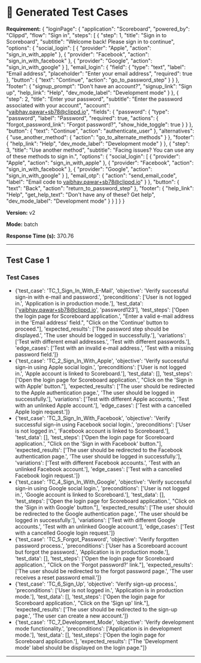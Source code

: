 # 🧪 Generated Test Cases

**Requirement:** {
  "loginPage": {
    "application": "Scoreboard",
    "powered_by": "Clippd",
    "flow": "Sign in",
    "steps": [
      {
        "step": 1,
        "title": "Sign in to Scoreboard",
        "subtitle": "Welcome back! Please sign in to continue",
        "options": {
          "social_login": [
            {
              "provider": "Apple",
              "action": "sign_in_with_apple"
            },
            {
              "provider": "Facebook",
              "action": "sign_in_with_facebook"
            },
            {
              "provider": "Google",
              "action": "sign_in_with_google"
            }
          ],
          "email_login": {
            "field": {
              "type": "text",
              "label": "Email address",
              "placeholder": "Enter your email address",
              "required": true
            },
            "button": {
              "text": "Continue",
              "action": "go_to_password_step"
            }
          }
        },
        "footer": {
          "signup_prompt": "Don't have an account?",
          "signup_link": "Sign up",
          "help_link": "Help",
          "dev_mode_label": "Development mode"
        }
      },
      {
        "step": 2,
        "title": "Enter your password",
        "subtitle": "Enter the password associated with your account",
        "account": "vaibhav.pawar+sb78@clippd.io",
        "fields": {
          "password": {
            "type": "password",
            "label": "Password",
            "required": true,
            "actions": {
              "forgot_password_link": "Forgot password?",
              "show_hide_toggle": true
            }
          }
        },
        "button": {
          "text": "Continue",
          "action": "authenticate_user"
        },
        "alternatives": {
          "use_another_method": {
            "action": "go_to_alternate_methods"
          }
        },
        "footer": {
          "help_link": "Help",
          "dev_mode_label": "Development mode"
        }
      },
      {
        "step": 3,
        "title": "Use another method",
        "subtitle": "Facing issues? You can use any of these methods to sign in.",
        "options": {
          "social_login": [
            {
              "provider": "Apple",
              "action": "sign_in_with_apple"
            },
            {
              "provider": "Facebook",
              "action": "sign_in_with_facebook"
            },
            {
              "provider": "Google",
              "action": "sign_in_with_google"
            }
          ],
          "email_otp": {
            "action": "send_email_code",
            "label": "Email code to vaibhav.pawar+sb78@clippd.io"
          }
        },
        "button": {
          "text": "Back",
          "action": "return_to_password_step"
        },
        "footer": {
          "help_link": "Help",
          "get_help_text": "Don't have any of these? Get help",
          "dev_mode_label": "Development mode"
        }
      }
    ]
  }
}

**Version:** v2

**Mode:** batch

**Response Time (s):** 370.76

---

## Test Case 1

### Test Cases
- {'test_case': 'TC_1_Sign_In_With_E-Mail', 'objective': 'Verify successful sign-in with e-mail and password.', 'preconditions': ['User is not logged in.', 'Application is in production mode.'], 'test_data': ['vaibhav.pawar+sb78@clippd.io', 'password123'], 'test_steps': ['Open the login page for Scoreboard application.', "Enter a valid e-mail address in the 'Email address' field.", "Click on the 'Continue' button to proceed."], 'expected_results': ['The password step should be displayed.', 'The user should be logged in successfully.'], 'variations': ['Test with different email addresses.', 'Test with different passwords.'], 'edge_cases': ['Test with an invalid e-mail address.', 'Test with a missing password field.']}
- {'test_case': 'TC_2_Sign_In_With_Apple', 'objective': 'Verify successful sign-in using Apple social login.', 'preconditions': ['User is not logged in.', 'Apple account is linked to Scoreboard.'], 'test_data': [], 'test_steps': ['Open the login page for Scoreboard application.', "Click on the 'Sign in with Apple' button."], 'expected_results': ['The user should be redirected to the Apple authentication page.', 'The user should be logged in successfully.'], 'variations': ['Test with different Apple accounts.', 'Test with an unlinked Apple account.'], 'edge_cases': ['Test with a cancelled Apple login request.']}
- {'test_case': 'TC_3_Sign_In_With_Facebook', 'objective': 'Verify successful sign-in using Facebook social login.', 'preconditions': ['User is not logged in.', 'Facebook account is linked to Scoreboard.'], 'test_data': [], 'test_steps': ['Open the login page for Scoreboard application.', "Click on the 'Sign in with Facebook' button."], 'expected_results': ['The user should be redirected to the Facebook authentication page.', 'The user should be logged in successfully.'], 'variations': ['Test with different Facebook accounts.', 'Test with an unlinked Facebook account.'], 'edge_cases': ['Test with a cancelled Facebook login request.']}
- {'test_case': 'TC_4_Sign_In_With_Google', 'objective': 'Verify successful sign-in using Google social login.', 'preconditions': ['User is not logged in.', 'Google account is linked to Scoreboard.'], 'test_data': [], 'test_steps': ['Open the login page for Scoreboard application.', "Click on the 'Sign in with Google' button."], 'expected_results': ['The user should be redirected to the Google authentication page.', 'The user should be logged in successfully.'], 'variations': ['Test with different Google accounts.', 'Test with an unlinked Google account.'], 'edge_cases': ['Test with a cancelled Google login request.']}
- {'test_case': 'TC_5_Forgot_Password', 'objective': 'Verify forgotten password process.', 'preconditions': ['User has a Scoreboard account but forgot the password.', 'Application is in production mode.'], 'test_data': [], 'test_steps': ['Open the login page for Scoreboard application.', "Click on the 'Forgot password?' link."], 'expected_results': ['The user should be redirected to the forgot password page.', 'The user receives a reset password email.']}
- {'test_case': 'TC_6_Sign_Up', 'objective': 'Verify sign-up process.', 'preconditions': ['User is not logged in.', 'Application is in production mode.'], 'test_data': [], 'test_steps': ['Open the login page for Scoreboard application.', "Click on the 'Sign up' link."], 'expected_results': ['The user should be redirected to the sign-up page.', 'The user can create a new account.']}
- {'test_case': 'TC_7_Development_Mode', 'objective': 'Verify development mode functionality.', 'preconditions': ['Application is in development mode.'], 'test_data': [], 'test_steps': ['Open the login page for Scoreboard application.'], 'expected_results': ["The 'Development mode' label should be displayed on the login page."]}

---

